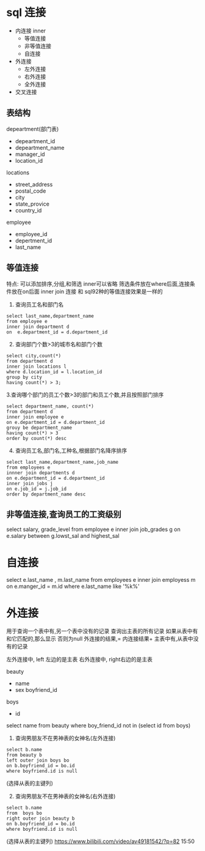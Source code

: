 # sql 连接

- 内连接 inner 
    + 等值连接
    + 非等值连接
    + 自连接
- 外连接
    + 左外连接
    + 右外连接
    + 全外连接
- 交叉连接

## 表结构

depeartment(部门表)
- depeartment_id
- depeartment_name
- manager_id
- location_id

locations
- street_address
- postal_code
- city
- state_provice
- country_id

employee 
- employee_id
- depertment_id
- last_name

## 等值连接

特点:
可以添加排序,分组,和筛选
inner可以省略
筛选条件放在where后面,连接条件放在on后面
inner join 连接 和 sql92种的等值连接效果是一样的

1. 查询员工名和部门名
```
select last_name,department_name
from employee e
inner join department d
on  e.department_id = d.department_id
```

2. 查询部门个数>3的城市名和部门个数
```
select city,count(*)
from department d
inner join locations l
where d.location_id = l.location_id
group by city
having count(*) > 3;
```


3.查询哪个部门的员工个数>3的部门和员工个数,并且按照部门排序
```
select department_name, count(*) 
from department d
inner join employee e
on e.department_id = d.department_id
grouy be department_name
having count(*) > 3
order by count(*) desc
```

4. 查询员工名,部门名,工种名,根据部门名降序排序
```
select last_name,department_name,job_name
from employees e
innner join departments d
on e.department_id = d.department_id
inner join jobs j
on e.job_id = j.job_id
order by department_name desc
```


## 非等值连接,查询员工的工资级别
select salary, grade_level
from employee e
inner join job_grades g
on e.salary between g.lowst_sal and highest_sal 

# 自连接
select e.last_name , m.last_name
from employees  e
inner join employess m
on e.manger_id = m.id
where e.last_name like '%k%'

# 外连接

用于查询一个表中有,另一个表中没有的记录
查询出主表的所有记录
如果从表中有和它匹配的,那么显示
否则为null
外连接的结果,= 内连接结果+ 主表中有,从表中没有的记录

左外连接中, left 左边的是主表
右外连接中, right右边的是主表

beauty
- name 
- sex 
boyfriend_id

boys
- id

select name 
from beauty 
where boy_friend_id 
not in  (select id from boys)

1. 查询男朋友不在男神表的女神名(左外连接)
```
select b.name 
from beauty b
left outer join boys bo
on b.boyfriend_id = bo.id
where boyfriend.id is null
```
(选择从表的主键列)

2. 查询男朋友不在男神表的女神名(右外连接)
```
select b.name 
from  boys bo
right outer join beauty b
on b.boyfriend_id = bo.id
where boyfriend.id is null
```
(选择从表的主键列)
https://www.bilibili.com/video/av49181542/?p=82
15:50